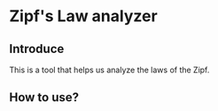Zipf's Law analyzer
===================

Introduce
---------
This is a tool that helps us analyze the laws of the Zipf.


How to use?
-----------
